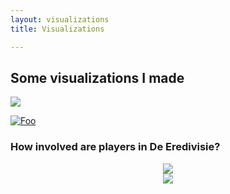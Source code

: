 ```yaml
---
layout: visualizations
title: Visualizations

---
```

## Some visualizations I made
[<img src="https://raw.githubusercontent.com/RobinKoetsier/robinkoetsier.github.io/master/assets/img/visualizations/belangrijk.png">](https://raw.githubusercontent.com/RobinKoetsier/robinkoetsier.github.io/master/assets/img/visualizations/belangrijk.png)

[![Foo](http://www.google.com.au/images/nav_logo7.png)](http://google.com.au/)

### How involved are players in De Eredivisie?

<div style="text-align:center"><img src="https://raw.githubusercontent.com/RobinKoetsier/robinkoetsier.github.io/master/assets/img/visualizations/belangrijk.png"></div>

<div style="text-align:center"><img src="https://raw.githubusercontent.com/RobinKoetsier/robinkoetsier.github.io/master/assets/img/visualizations/xGChain.png"></div>








